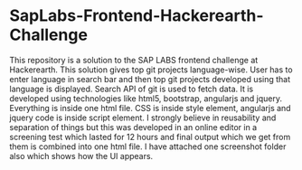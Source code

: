 # SapLabs-Frontend-Hackerearth-Challenge
This repository is a solution to the SAP LABS frontend challenge at Hackerearth. 
This solution gives top git projects language-wise. User has to enter language in search bar and then top git projects developed using that language is displayed. Search API of git is used to fetch data. It is developed using technologies like html5, bootstrap, angularjs and jquery. Everything is inside one html file. CSS is inside style element, angularjs and jquery code is inside script element. I strongly believe in reusability and separation of things but this was developed in an online editor in a screening test which lasted for 12 hours and final output which we get from them is combined into one html file. I have attached one screenshot folder also which shows how the UI appears.
